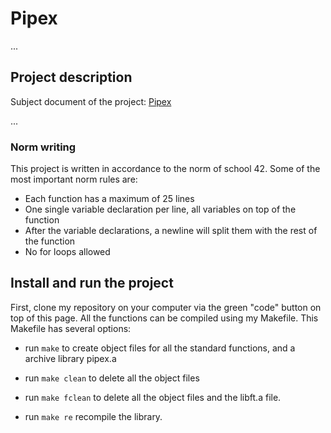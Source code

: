 # Pipex

...

## Project description
<p>Subject document of the project: <a href="pipex_subject" target="_blank">Pipex</a></p>
...

### Norm writing

This project is written in accordance to the norm of school 42. Some of the most important norm rules are:
- Each function has a maximum of 25 lines
- One single variable declaration per line, all variables on top of the function 
- After the variable declarations, a newline will split them with the rest of the function
- No for loops allowed


## Install and run the project

First, clone my repository on your computer via the green "code" button on top of this page.
All the functions can be compiled using my Makefile. This Makefile has several options:
- run <code>make</code> to create object files for all the standard functions, and a archive library pipex.a


- run <code>make clean</code> to delete all the object files
- run <code>make fclean</code> to delete all the object files and the libft.a file.
- run <code>make re</code> recompile the library.
